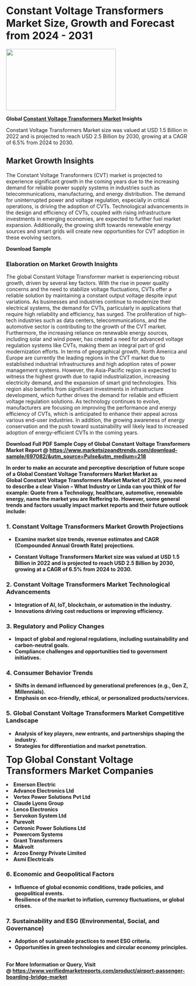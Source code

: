 <H1>Constant Voltage Transformers Market Size, Growth and Forecast from 2024 - 2031</H1><img class="aligncenter size-medium wp-image-584254" src="https://thirdeyenews.in/wp-content/uploads/2024/09/Global-Market-Research-300x168.jpeg" alt="" width="300" height="168" /><p><strong>Global&nbsp;<a href="https://www.marketsizeandtrends.com/download-sample/697082/&amp;utm_source=Pulse&amp;utm_medium=218">Constant Voltage Transformers Market</a> Insights</strong></p><p>Constant Voltage Transformers Market size was valued at USD 1.5 Billion in 2022 and is projected to reach USD 2.5 Billion by 2030, growing at a CAGR of 6.5% from 2024 to 2030.</p><p><h2>Market Growth Insights</h2> <p>The Constant Voltage Transformers (CVT) market is projected to experience significant growth in the coming years due to the increasing demand for reliable power supply systems in industries such as telecommunications, manufacturing, and energy distribution. The demand for uninterrupted power and voltage regulation, especially in critical operations, is driving the adoption of CVTs. Technological advancements in the design and efficiency of CVTs, coupled with rising infrastructure investments in emerging economies, are expected to further fuel market expansion. Additionally, the growing shift towards renewable energy sources and smart grids will create new opportunities for CVT adoption in these evolving sectors.</p> <p><strong>Download Sample</strong></p> <h3>Elaboration on Market Growth Insights</h3> <p>The global Constant Voltage Transformer market is experiencing robust growth, driven by several key factors. With the rise in power quality concerns and the need to stabilize voltage fluctuations, CVTs offer a reliable solution by maintaining a constant output voltage despite input variations. As businesses and industries continue to modernize their electrical systems, the demand for CVTs, particularly in applications that require high reliability and efficiency, has surged. The proliferation of high-tech industries such as data centers, telecommunications, and the automotive sector is contributing to the growth of the CVT market. Furthermore, the increasing reliance on renewable energy sources, including solar and wind power, has created a need for advanced voltage regulation systems like CVTs, making them an integral part of grid modernization efforts. In terms of geographical growth, North America and Europe are currently the leading regions in the CVT market due to established industrial infrastructures and high adoption rates of power management systems. However, the Asia-Pacific region is expected to witness the highest growth due to rapid industrialization, increasing electricity demand, and the expansion of smart grid technologies. This region also benefits from significant investments in infrastructure development, which further drives the demand for reliable and efficient voltage regulation solutions. As technology continues to evolve, manufacturers are focusing on improving the performance and energy efficiency of CVTs, which is anticipated to enhance their appeal across various end-user industries. In addition, the growing awareness of energy conservation and the push toward sustainability will likely lead to increased adoption of energy-efficient CVTs in the coming years. <p><strong></p><p><span class=""><strong>Download Full PDF Sample Copy of Global Constant Voltage Transformers Market Report</strong> @ <a href="https://www.marketsizeandtrends.com/download-sample/697082/&amp;utm_source=Pulse&amp;utm_medium=218" target="_blank">https://www.marketsizeandtrends.com/download-sample/697082/&amp;utm_source=Pulse&amp;utm_medium=218</a></span></p><p>In order to make an accurate and perceptive description of future scope of a Global&nbsp;Constant Voltage Transformers Market Market as Global&nbsp;Constant Voltage Transformers Market Market of 2025, you need to describe a clear Vision &ndash; What Industry or Linda can you think of for example: Quote from a Technology, healthcare, automotive, renewable energy, name the market you are Reffering to. However, some general trends and factors usually impact market reports and their future outlook include:</p><h3>1.&nbsp;<strong>Constant Voltage Transformers Market Growth Projections</strong></h3><ul><li>Examine market size trends, revenue estimates and CAGR (Compounded Annual Growth Rate) projections.</li><li><p>Constant Voltage Transformers Market size was valued at USD 1.5 Billion in 2022 and is projected to reach USD 2.5 Billion by 2030, growing at a CAGR of 6.5% from 2024 to 2030.</p></li></ul><h3>2.&nbsp;<strong>Constant Voltage Transformers Market Technological Advancements</strong></h3><ul><li>Integration of AI, IoT, blockchain, or automation in the industry.</li><li>Innovations driving cost reductions or improving efficiency.</li></ul><h3>3.&nbsp;<strong>Regulatory and Policy Changes</strong></h3><ul><li>Impact of global and regional regulations, including sustainability and carbon-neutral goals.</li><li>Compliance challenges and opportunities tied to government initiatives.</li></ul><h3>4.&nbsp;<strong>Consumer Behavior Trends</strong></h3><ul><li>Shifts in demand influenced by generational preferences (e.g., Gen Z, Millennials).</li><li>Emphasis on eco-friendly, ethical, or personalized products/services.</li></ul><h3>5.&nbsp;<strong>Global Constant Voltage Transformers Market Competitive Landscape</strong></h3><ul><li>Analysis of key players, new entrants, and partnerships shaping the industry.</li><li>Strategies for differentiation and market penetration.</li></ul><p data-pm-slice="1 1 []"><span style="color: inherit; font-family: inherit; font-size: 25px;">Top Global Constant Voltage Transformers Market Companies</span></p><div class="" data-test-id=""><p><li>Emerson Electric</li><li> Advance Electronics Ltd</li><li> Vertex Power Solutions Pvt Ltd</li><li> Claude Lyons Group</li><li> Lenco Electronics</li><li> Servokon System Ltd</li><li> Purevolt</li><li> Cetronic Power Solutions Ltd</li><li> Powercom Systems</li><li> Grant Transformers</li><li> Makvolt</li><li> Arzoo Energy Private Limited</li><li> Asmi Electricals</li></p></div><h3>6.&nbsp;<strong>Economic and Geopolitical Factors</strong></h3><ul><li>Influence of global economic conditions, trade policies, and geopolitical events.</li><li>Resilience of the market to inflation, currency fluctuations, or global crises.</li></ul><h3>7.&nbsp;<strong>Sustainability and ESG (Environmental, Social, and Governance)</strong></h3><ul><li>Adoption of sustainable practices to meet ESG criteria.</li><li>Opportunities in green technologies and circular economy principles.</li></ul><h2><strong style="font-size: 14px;">For More Information or Query, Visit @&nbsp;</strong><a style="background-color: #ffffff; font-size: 14px;" href="https://www.marketsizeandtrends.com/report/constant-voltage-transformers-market/" target="_blank">https://www.verifiedmarketreports.com/product/airport-passenger-boarding-bridge-market</a></h2>
